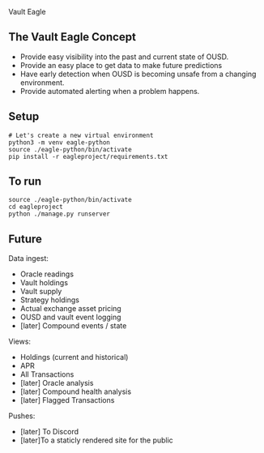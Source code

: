 Vault Eagle

## The Vault Eagle Concept

- Provide easy visibility into the past and current state of OUSD.
- Provide an easy place to get data to make future predictions
- Have early detection when OUSD is becoming unsafe from a changing environment.
- Provide automated alerting when a problem happens.

## Setup

    # Let's create a new virtual environment
    python3 -m venv eagle-python
    source ./eagle-python/bin/activate
    pip install -r eagleproject/requirements.txt

## To run
    source ./eagle-python/bin/activate
    cd eagleproject
    python ./manage.py runserver

## Future

Data ingest:

- Oracle readings
- Vault holdings
- Vault supply
- Strategy holdings
- Actual exchange asset pricing
- OUSD and vault event logging
- [later] Compound events / state

Views:

- Holdings (current and historical)
- APR
- All Transactions
- [later] Oracle analysis
- [later] Compound health analysis
- [later] Flagged Transactions

Pushes:

- [later] To Discord
- [later]To a staticly rendered site for the public

